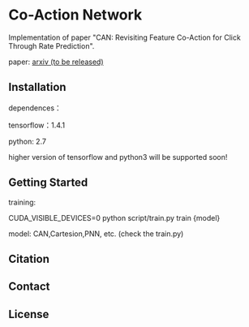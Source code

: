 # Co-Action Network

Implementation of paper "CAN: Revisiting Feature Co-Action for Click Through Rate Prediction".

paper: [arxiv (to be released)]()

## Installation
dependences：

tensorflow：1.4.1

python: 2.7

higher version of tensorflow and python3 will be supported soon!

## Getting Started
training:

CUDA_VISIBLE_DEVICES=0  python  script/train.py train {model}

model: CAN,Cartesion,PNN, etc. (check the train.py)

## Citation
## Contact
## License
